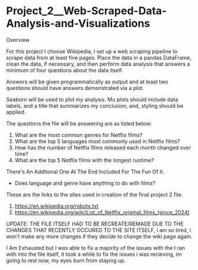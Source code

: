 # Project_2__Web-Scraped-Data-Analysis-and-Visualizations

Overview

For this project I choose Wikipedia, I set up a web scraping pipeline to scrape data from at least five pages. Place the data in a pandas DataFrame, clean the data, if necessary, and then perform data analysis that answers a minimum of four questions about the data itself.

Answers will be given programmatically as output and at least two questions should have answers demonstrated via a plot.

Seaborn will be used to plot my analysis. Mu plots should include data labels, and a title that summarizes my conclusion, and, styling should be applied.

The questions the file will be answering are as listed below:
1. What are the most common genres for Netflix films?
2. What are the top 5 languages most commonly used in Netflix films?
3. How has the number of Netflix films released each month changed over time?
4. What are the top 5 Netflix films with the longest runtime?

There's An Addtional One At The End Included For The Fun Of It.
- Does language and genre have anything to do with films?

These are the links to the sites used in creation of the final project 2 file.
1. https://en.wikipedia.org/robots.txt
2. https://en.wikipedia.org/wiki/List_of_Netflix_original_films_(since_2024)

UPDATE: THE FILE ITSELF HAD TO BE RECREATE/REMADE DUE TO THE CHANGES THAT RECENTLY OCCURED TO THE SITE ITSELF, i am so tired, i won't make any more changes if they decide to change the wiki page again.

I Am Exhausted but I was able to fix a majority of the issues with the I ran with into the file itself, it took a while to fix the issues i was recieving, im going to rest now, my eyes burn from staying up.
